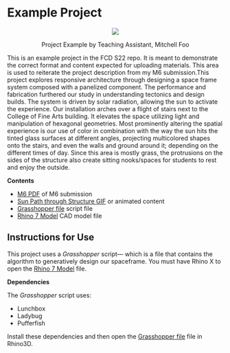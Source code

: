 # Example Project

<p align="center">
    <img src="https://drive.google.com/file/d/1jsbZMLGz_PvcMdnmp0_MskVg78v5MjCs/view?usp=sharingg" />
    <p align="center">Project Example by Teaching Assistant, Mitchell Foo</p>
</p>

This is an example project in the FCD S22 repo. It is meant to demonstrate the correct format and content expected for uploading materials. This area is used to reiterate the project description from my M6 submission.This project explores responsive architecture through designing a space frame system composed with a panelized component. The performance and fabrication furthered our study in understanding tectonics and design builds. The system is driven by solar radiation, allowing the sun to activate the experience. Our  installation arches over a flight of stairs next to the College of Fine Arts building. It elevates the space utilizing light and manipulation of hexagonal geometries. Most prominently altering the spatial experience is our use of  color in combination with the way the sun hits the tinted glass surfaces at different angles, projecting multicolored shapes onto the stairs, and even the walls and ground around it; depending on the different times of day. Since this area is mostly grass, the protrusions on the sides of the structure also create sitting nooks/spaces for students to rest and enjoy the outside.


**Contents**

- [M6 PDF](https://drive.google.com/file/d/1_3wT1D0XKBfoEqbAH1Ywi6VI3_eW-H7R/view?usp=sharing) of M6 submission
- [Sun Path through Structure GIF](https://drive.google.com/file/d/1D1Rx_V7pLvkZIPsN3CQamSX4NUXtWq3p/view?usp=sharing) or animated content
- [Grasshopper file](https://drive.google.com/file/d/17kVMZivwX1IcDHnJL04x2QHqxxRXzHwt/view?usp=sharing) script file
- [Rhino 7 Model](https://drive.google.com/file/d/1TsG78xIlalW8RwkJ7nTLx8rs12zjcqzY/view?usp=sharing) CAD model file


## Instructions for Use

This project uses a _Grasshopper_ script&mdash; which is a file that contains the algorithm to generatively design our spaceframe. You must have Rhino X to open the [Rhino 7 Model](https://drive.google.com/file/d/1TsG78xIlalW8RwkJ7nTLx8rs12zjcqzY/view?usp=sharing) file.

**Dependencies**

The _Grasshopper_ script uses:
  - Lunchbox
  - Ladybug
  - Pufferfish

Install these dependencies and then open the [Grasshopper file](https://drive.google.com/file/d/17kVMZivwX1IcDHnJL04x2QHqxxRXzHwt/view?usp=sharing) file in Rhino3D.

